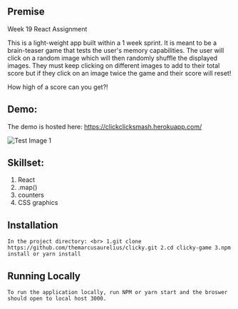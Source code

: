 ## Premise

Week 19 React Assignment

This is a light-weight app built within a 1 week sprint. It is meant to be a brain-teaser game that tests the user's memory capabilities. The user will click on a random image which will then randomly shuffle the displayed images. They must keep clicking on different images to add to their total score but if they click on an image twice the game and their score will reset!

How high of a score can you get?!


## Demo: 

The demo is hosted here: https://clickclicksmash.herokuapp.com/

![Test Image 1](http://i65.tinypic.com/24bqofa.png)


## Skillset:

  1. React
  2. .map()
  3. counters
  4. CSS graphics

## Installation

`In the project directory: <br>
1.git clone https://github.com/themarcusaurelius/clicky.git
2.cd clicky-game
3.npm install or yarn install`

## Running Locally

`To run the application locally, run NPM or yarn start and the broswer should open to local host 3000.`

